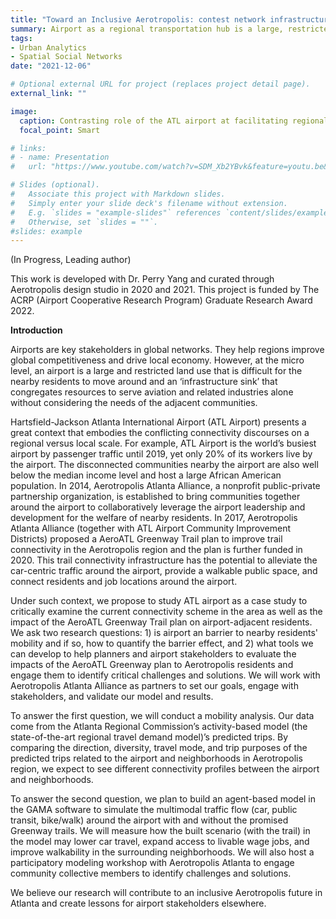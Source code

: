 ```yaml
---
title: "Toward an Inclusive Aerotropolis: contest network infrastructure duality for airport-adjacent residents around Hartsfield-Jackson Atlanta Airport"
summary: Airport as a regional transportation hub is a large, restricted land use that inhibits local mobility flows. With the newly proposed AeroATL Greenway Plan, how can planners engage citizens to evaluate and assess benefits of this trail network infrastructure for the nearby residents? 
tags:
- Urban Analytics
- Spatial Social Networks
date: "2021-12-06"

# Optional external URL for project (replaces project detail page).
external_link: ""

image:
  caption: Contrasting role of the ATL airport at facilitating regional flows yet inhibiting local flows. Airport is often constituted of giant land use, hostile environment for pedestrian and public transit, and serve as an infrastructure sink. 
  focal_point: Smart

# links:
# - name: Presentation 
#   url: "https://www.youtube.com/watch?v=SDM_Xb2YBvk&feature=youtu.be&t=10501&ab_channel=IEEEVisualizationConference"

# Slides (optional).
#   Associate this project with Markdown slides.
#   Simply enter your slide deck's filename without extension.
#   E.g. `slides = "example-slides"` references `content/slides/example-slides.md`.
#   Otherwise, set `slides = ""`.
#slides: example
---
```


(In Progress, Leading author)

This work is developed with Dr. Perry Yang and curated through Aerotropolis design studio in 2020 and 2021. This project is funded by The ACRP (Airport Cooperative Research Program) Graduate Research Award 2022. 

**Introduction**

Airports are key stakeholders in global networks. They help regions improve global competitiveness and drive local economy. However, at the micro level, an airport is a large and restricted land use that is difficult for the nearby residents to move around and an ‘infrastructure sink’ that congregates resources to serve aviation and related industries alone without considering the needs of the adjacent communities.
 
Hartsfield-Jackson Atlanta International Airport (ATL Airport) presents a great context that embodies the conflicting connectivity discourses on a regional versus local scale. For example, ATL Airport is the world’s busiest airport by passenger traffic until 2019, yet only 20% of its workers live by the airport. The disconnected communities nearby the airport are also well below the median income level and host a large African American population. In 2014, Aerotropolis Atlanta Alliance, a nonprofit public-private partnership organization, is established to bring communities together around the airport to collaboratively leverage the airport leadership and development for the welfare of nearby residents. In 2017, Aerotropolis Atlanta Alliance (together with ATL Airport Community Improvement Districts) proposed a AeroATL Greenway Trail plan to improve trail connectivity in the Aerotropolis region and the plan is further funded in 2020. This trail connectivity infrastructure has the potential to alleviate the car-centric traffic around the airport, provide a walkable public space, and connect residents and job locations around the airport. 
 
Under such context, we propose to study ATL airport as a case study to critically examine the current connectivity scheme in the area as well as the impact of the AeroATL Greenway Trail plan on airport-adjacent residents. We ask two research questions: 1) is airport an barrier to nearby residents' mobility and if so, how to quantify the barrier effect, and 2) what tools we can develop to help planners and airport stakeholders to evaluate the impacts of the AeroATL Greenway plan to Aerotropolis residents and engage them to identify critical challenges and solutions. We will work with Aerotropolis Atlanta Alliance as partners to set our goals, engage with stakeholders, and validate our model and results.
 
To answer the first question, we will conduct a mobility analysis. Our data come from the Atlanta Regional Commission’s activity-based model (the state-of-the-art regional travel demand model)’s predicted trips. By comparing the direction, diversity, travel mode, and trip purposes of the predicted trips related to the airport and neighborhoods in Aerotropolis region, we expect to see different connectivity profiles between the airport and neighborhoods.
 
To answer the second question, we plan to build an agent-based model in the GAMA software to simulate the multimodal traffic flow (car, public transit, bike/walk) around the airport with and without the promised Greenway trails. We will measure how the built scenario (with the trail) in the model may lower car travel, expand access to livable wage jobs, and improve walkability in the surrounding neighborhoods. We will also host a participatory modeling workshop with Aerotropolis Atlanta to engage community collective members to identify challenges and solutions. 

We believe our research will contribute to an inclusive Aerotropolis future in Atlanta and create lessons for airport stakeholders elsewhere.

